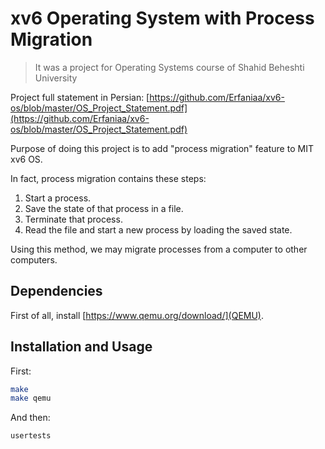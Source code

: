 # xv6 Operating System with Process Migration
> It was a project for Operating Systems course of Shahid Beheshti University

Project full statement in Persian: [https://github.com/Erfaniaa/xv6-os/blob/master/OS_Project_Statement.pdf](https://github.com/Erfaniaa/xv6-os/blob/master/OS_Project_Statement.pdf)

Purpose of doing this project is to add "process migration" feature to MIT xv6 OS.

In fact, process migration contains these steps:
1. Start a process.
2. Save the state of that process in a file.
3. Terminate that process.
4. Read the file and start a new process by loading the saved state.

Using this method, we may migrate processes from a computer to other computers.

## Dependencies

First of all, install [https://www.qemu.org/download/](QEMU).

## Installation and Usage
First:

```sh
make
make qemu
```
And then:

```sh
usertests
```
